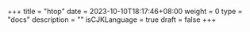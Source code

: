 +++
title = "htop"
date = 2023-10-10T18:17:46+08:00
weight = 0
type = "docs"
description = ""
isCJKLanguage = true
draft = false
+++